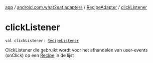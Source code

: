 [app](../../index.md) / [android.com.what2eat.adapters](../index.md) / [RecipeAdapter](index.md) / [clickListener](./click-listener.md)

# clickListener

`val clickListener: `[`RecipeListener`](../-recipe-listener/index.md)

ClickListener die gebruikt wordt voor het afhandelen van user-events (onClick) op een [Recipe](../../android.com.what2eat.network/-recipe/index.md) in de lijst

